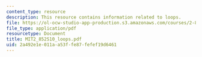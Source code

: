 ```yaml
---
content_type: resource
description: This resource contains information related to loops.
file: https://ol-ocw-studio-app-production.s3.amazonaws.com/courses/2-852-manufacturing-systems-analysis-spring-2010/2a492e1e011aa53ffe87fefef19d6461_MIT2_852S10_loops.pdf
file_type: application/pdf
resourcetype: Document
title: MIT2_852S10_loops.pdf
uid: 2a492e1e-011a-a53f-fe87-fefef19d6461
---
```

